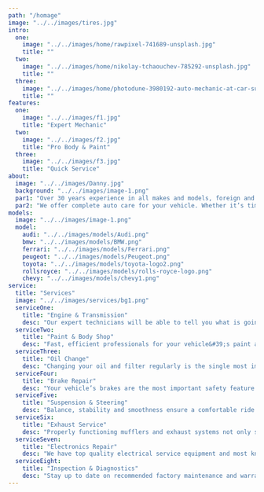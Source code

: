 ```yaml
---
path: "/homage"
image: "../../images/tires.jpg"
intro:
  one:
    image: "../../images/home/rawpixel-741689-unsplash.jpg"
    title: ""
  two:
    image: "../../images/home/nikolay-tchaouchev-785292-unsplash.jpg"
    title: ""
  three:
    image: "../../images/home/photodune-3980192-auto-mechanic-at-car-suspension-repair-work-m-1024x681.jpg"
    title: ""
features:
  one:
    image: "../../images/f1.jpg"
    title: "Expert Mechanic"
  two:
    image: "../../images/f2.jpg"
    title: "Pro Body & Paint"
  three:
    image: "../../images/f3.jpg"
    title: "Quick Service"
about:
  image: "../../images/Danny.jpg"
  background: "../../images/image-1.png"
  par1: "Over 30 years experience in all makes and models, foreign and Domestic. We adjust our services to meet the needs of our customers"
  par2: "We offer complete auto care for your vehicle. Whether it’s time for your next factory recommended maintenance visit, a routine oil change, new tires, or repair services on your brakes, muffler and exhaust, suspension, air conditioner, or any other mechanical or electrical component of your car, Century Custom Coach is in your neighborhood and ready to serve you."
models:
  image: "../../images/image-1.png"
  model:
    audi: "../../images/models/Audi.png"
    bmw: "../../images/models/BMW.png"
    ferrari: "../../images/models/Ferrari.png"
    peugeot: "../../images/models/Peugeot.png"
    toyota: "../../images/models/toyota-logo2.png"
    rollsroyce: "../../images/models/rolls-royce-logo.png"
    chevy: "../../images/models/chevy1.png"
service:
  title: "Services"
  image: "../../images/services/bg1.png"
  serviceOne:
    title: "Engine & Transmission"
    desc: "Our expert technicians will be able to tell you what is going on under the hood."
  serviceTwo:
    title: "Paint & Body Shop"
    desc: "Fast, efficient professionals for your vehicle&#39;s paint and dent repair needs."
  serviceThree:
    title: "Oil Change"
    desc: "Changing your oil and filter regularly is the single most important auto service."
  serviceFour:
    title: "Brake Repair"
    desc: "Your vehicle’s brakes are the most important safety feature of your vehicle."
  serviceFive:
    title: "Suspension & Steering"
    desc: "Balance, stability and smoothness ensure a comfortable ride for you and your passengers."
  serviceSix:
    title: "Exhaust Service"
    desc: "Properly functioning mufflers and exhaust systems not only sound better, they are better for your car."
  serviceSeven:
    title: "Electronics Repair"
    desc: "We have top quality electrical service equipment and most knowledgeable mechanics around."
  serviceEight:
    title: "Inspection & Diagnostics"
    desc: "Stay up to date on recommended factory maintenance and warranty schedule."
---
```

